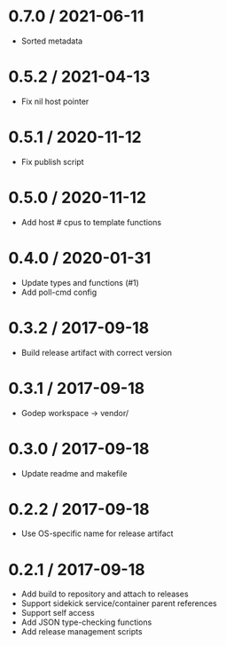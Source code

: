 
0.7.0 / 2021-06-11
==================

  * Sorted metadata

0.5.2 / 2021-04-13
==================

  * Fix nil host pointer

0.5.1 / 2020-11-12
==================

  * Fix publish script

0.5.0 / 2020-11-12
==================

  * Add host # cpus to template functions

0.4.0 / 2020-01-31
==================

  * Update types and functions (#1)
  * Add poll-cmd config

0.3.2 / 2017-09-18
==================

  * Build release artifact with correct version

0.3.1 / 2017-09-18
==================

  * Godep workspace -> vendor/

0.3.0 / 2017-09-18
==================

  * Update readme and makefile

0.2.2 / 2017-09-18
==================

  * Use OS-specific name for release artifact

0.2.1 / 2017-09-18
==================

  * Add build to repository and attach to releases
  * Support sidekick service/container parent references
  * Support self access
  * Add JSON type-checking functions
  * Add release management scripts
